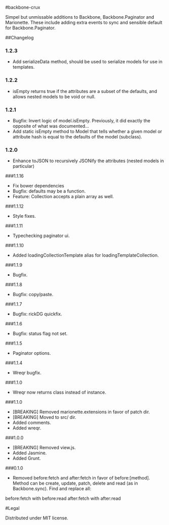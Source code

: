 #backbone-crux  

Simpel but unmissable additions to Backbone, Backbone.Paginator and Marionette. These include adding extra events to sync and sensible default for Backbone.Paginator.


##Changelog
### 1.2.3
- Add serializeData method, should be used to serialize models for use in templates.

### 1.2.2
- isEmpty returns true if the attributes are a subset of the defaults, and
  allows nested models to be void or null.

### 1.2.1
- Bugfix: Invert logic of model.isEmpty. Previously, it did exactly the opposite of
  what was documented...
- Add static isEmpty method to Model that tells whether a given model or attribute
  hash is equal to the defaults of the model (subclass).

### 1.2.0
- Enhance toJSON to recursively JSONify the attributes (nested models in particular)

###1.1.16
- Fix bower dependencies
- Bugfix: defaults may be a function.
- Feature: Collection accepts a plain array as well.

###1.1.12

- Style fixes.

###1.1.11

- Typechecking paginator ui.

###1.1.10

- Added loadingCollectionTemplate alias for loadingTemplateCollection.

###1.1.9

- Bugfix.

###1.1.8

- Bugfix: copy/paste.

###1.1.7

- Bugfix: rickDG quickfix.

###1.1.6

- Bugfix: status flag not set.

###1.1.5

- Paginator options.

###1.1.4

- Wreqr bugfix.

###1.1.0

- Wreqr now returns class instead of instance.

###1.1.0

- [BREAKING] Removed marionette.extensions in favor of patch dir.
- [BREAKING] Moved to src/ dir.
- Added comments.
- Added wreqr.


###1.0.0

- [BREAKING] Removed view.js.
- Added Jasmine.
- Added Grunt.


###0.1.0

- Removed before:fetch and after:fetch in favor of before:[method]. Method can be create, update, patch, delete and read (as in Backbone.sync). Find and replace all:

before:fetch with before:read
after:fetch with after:read


#Legal

Distributed under MIT license.
